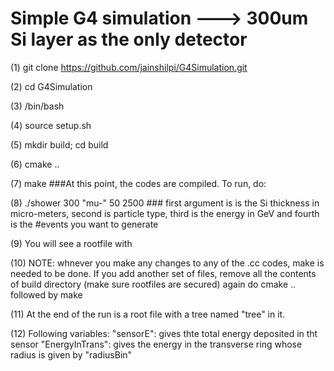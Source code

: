 # Simple G4 simulation  ---> 300um Si layer as the only detector


(1) git clone https://github.com/jainshilpi/G4Simulation.git

(2) cd G4Simulation

(3) /bin/bash

(4) source setup.sh

(5) mkdir build; cd build

(6) cmake ..  

(7) make   ###At this point, the codes are compiled. To run, do:  

(8) ./shower 300 "mu-" 50 2500  ### first argument is is the Si thickness in micro-meters, second is particle type, third is the energy in GeV and fourth is the #events you want to generate

(9) You will see a rootfile with 

(10) NOTE: whnever you make any changes to any of the .cc codes, make is needed to be done. If you add another set of files, remove all the contents of build directory (make sure rootfiles are secured) again do cmake .. followed by make

(11) At the end of the run is a root file with a tree named "tree" in it. 

(12) Following variables: 
      "sensorE": gives thte total energy deposited in tht sensor
      "EnergyInTrans": gives the energy in the transverse ring whose radius is given by "radiusBin"
